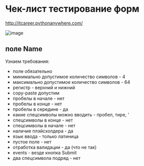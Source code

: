 # Чек-лист тестирование форм
http://itcareer.pythonanywhere.com/

![image](https://user-images.githubusercontent.com/105723411/223516336-f27fe8d3-c62b-4e09-ae4a-be1f65fef515.png)

## поле Name
Узнаем требования:
- поле обязательно
- минимально допустимое количество символов - 4
- максимально допустимое количество символов - 64
- регистр - верхний и нижний
- copy-paste допустим
- пробелы в начале - нет
- пробелы в конце - нет
- пробелы в середине - да
- какие спецсимволы можно вводить - пробел, тире, '
- спецсимволы в конце - нет
- спецсимволы в начале - нет
- наличие плэйсхолдера - да
- язык ввода - только латиница
- пустое поле - нет
- отработка валидации - да (что не так)
- events - везде кнопка Submit
- два спецсимвола подряд - нет



